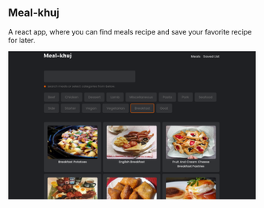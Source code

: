 ## Meal-khuj

A react app, where you can find meals recipe and save your favorite recipe for later.

![meal-khuj](./images/banner.png)
